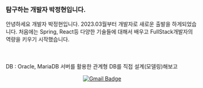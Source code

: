 ### 탐구하는 개발자 박정현입니다.

<div>
  안녕하세요 개발자 박정현입니다. 2023.03월부터 개발자로 새로운 출발을 하게되었습니다. 처음에는 Spring, React등 다양한 기술들에 대해서 배우고 FullStack개발자의 역량을 키우기 시작했습니다.
  <br></br>
</div>
  <br></br>
<div>
  DB : Oracle, MariaDB 서버를 활용한 관계형 DB를 직접 설계(모델링)해보고 
</div>

<div align = "center">

 [![Gmail Badge](https://img.shields.io/badge/Gmail-d14836?style=flat-square&logo=Gmail&logoColor=white&link=mailto:qgam12123@gmail.com)](mailto:qgam12123@gmail.com)
</div>


<!--
**Qiga/Qiga** is a ✨ _special_ ✨ repository because its `README.md` (this file) appears on your GitHub profile.

Here are some ideas to get you started:

- 🔭 I’m currently working on ...
- 🌱 I’m currently learning ...
- 👯 I’m looking to collaborate on ...
- 🤔 I’m looking for help with ...
- 💬 Ask me about ...
- 📫 How to reach me: ...
- 😄 Pronouns: ...
- ⚡ Fun fact: ...
-->
